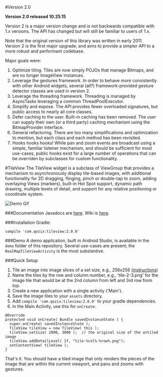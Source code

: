#Version 2.0

**Version 2.0 released 10.25.15**

Version 2 is a major version change and is not backwards compatible with 1.x versions.  The API has
changed but will still be familiar to users of 1.x.

Note that the original version of this library was written in early 2011.  Version 2 is the first
major upgrade, and aims to provide a simpler API to a more robust and performant codebase.

Major goals were:

1.  Optimize tiling.  Tiles are now simply POJOs that manage Bitmaps, and are no longer ImageView instances.
2.  Leverage the gestures framework.  In order to behave more consistently with other Android widgets, several (all?) framework-provided gesture detector classes are used in version 2.
3.  Leverage the threading framework.  Threading is managed by AsyncTasks leveraging a common ThreadPoolExecutor.
4.  Simplify and expose.  The API provides fewer overloaded signatures, but public access to nearly all core classes.
5.  Defer caching to the user.  Built-in caching has been removed.  The user can supply their own (or a third party) caching mechanism using the BitmapProvider interface.
6.  General refactoring.  There are too many simplifications and optimization to mention, but each class and each method has been revisited.
7.  Hooks hooks hooks!  While pan and zoom events are broadcast using a simple, familiar listener mechanism, and should be sufficient for most use-cases, public hooks exist for a large number of operations that can be overriden by subclasses for custom functionality.

<!--
#Version 2 Goals
X1.  Eliminate strings from detail levels
X1.  Eliminate ImageViews as Tiles
X1.  Single package
X1.  Eliminate hacked core classes
X1.  Better thread management
1.  Issues
    Xa. Disable zoom on double tap feature request - extend and override onDoubleTap (no super)
    Xb. Smooth scale to position feature request
    -c. Skipped detail level feature request
    Xd. moveMarker(x, y) overrides anchor feature request
    Xe. setScaleLimit does not work with setScaleToFit(false) bug
X1.  Allow layer insertion and scaling layer insertion
X1.  Eliminate downsample paradigm
X1.  Include a sample downsample
X1.  Remove LRU cache dependency
X1.  Use more framework-provided functionality, like GestureListener
X1.  End fling (test for change)
X1.  Make most private into protected for extensibility
X1.  Other Issues
    Xa.  when detail levels change with no downsample, there's a moment when the old one dies before the new one is done.
X1.  Don't use detail manager as intermediary anymore
X1.  BitmapDecoder to TileProvider or Adapter paradigm
X1.  Remove TileSetSelector
-1.  consider generics in the arbitrary data Object for detail levels
X1.  optimize data structures
X1.  optimize tile set comparisons
-1.  set downsample (addView imageView)?
-->











<!--
  // android.view.View
  protected void onScrollChanged( int l, int t, int oldl, int oldt );
  // com.qozix.tileview.widgets.ZoomPanLayout
  public void onScaleChanged( float scale, float previous );
  // com.qozix.tileview.widgets.ZoomPanLayout.ZoomPanListener
  public void onPanBegin( int x, int y, Origination origin );
  public void onPanUpdate( int x, int y, Origination origin );
  public void onPanEnd( int x, int y, Origination origin );
  public void onZoomBegin( float scale, float focusX, float focusY, Origination origin );
  public void onZoomUpdate( float scale, float focusX, float focusY, Origination origin );
  public void onZoomEnd( float scale, float focusX, float focusY, Origination origin );
  // com.qozix.tileview.details.DetailLevel.DetailLevelChangeListener
  public void onDetailLevelChanged( DetailLevel detailLevel );
  // android.view.GestureDetector.OnDoubleTapListener
  public boolean onSingleTapConfirmed( MotionEvent event );
  // com.qozix.TileRenderTask.TileRenderListener
  public void onRenderStart();
  public void onRenderCancelled();
  public void onRenderComplete();
  // android.view.GestureDetector.OnGestureListener
  public boolean onScroll( MotionEvent e1, MotionEvent e2, float distanceX, float distanceY );
  public boolean onDown( MotionEvent event );
  public boolean onFling( MotionEvent event1, MotionEvent event2, float velocityX, float velocityY );
  public void onLongPress( MotionEvent event );
  public void onShowPress( MotionEvent event );
  public boolean onSingleTapUp( MotionEvent event );
  // android.view.GestureDetector.OnDoubleTapListener
  public boolean onSingleTapConfirmed( MotionEvent event );
  public boolean onDoubleTap( MotionEvent event );
  public boolean onDoubleTapEvent( MotionEvent event );
  // android.view.GestureDetector.OnScaleGestureListener
  public boolean onScaleBegin( ScaleGestureDetector scaleGestureDetector );
  public void onScaleEnd( ScaleGestureDetector scaleGestureDetector );
  public boolean onScale( ScaleGestureDetector scaleGestureDetector );
  // com.qozix.tileview.view.TouchUpGestureDetectorOnTouchUpListener
  public boolean onTouchUp();
  // android.animation.ValueAnimator.AnimatorUpdateListener
  public void onAnimationUpdate( ValueAnimator valueAnimator );
  // android.animation.ValueAnimator.AnimatorListener
  public void onAnimationStart( Animator animator );
  public void onAnimationEnd( Animator animator );
  public void onAnimationCancel( Animator animator );
  public void onAnimationRepeat( Animator animator );
-->

#TileView
The TileView widget is a subclass of ViewGroup that provides a mechanism to asynchronously display tile-based images,
with additional functionality for 2D dragging, flinging, pinch or double-tap to zoom, adding overlaying Views (markers),
built-in Hot Spot support, dynamic path drawing, multiple levels of detail, and support for any relative positioning or
coordinate system.

![Demo Gif](https://cloud.githubusercontent.com/assets/701344/10254372/da002dea-6908-11e5-920c-814b09c90c80.gif)

###Documentation
Javadocs are [here](http://moagrius.github.io/TileView/index.html?com/qozix/tileview/TileView.html).
Wiki is [here](https://github.com/moagrius/TileView/wiki).

###Installation
Gradle:
```
compile 'com.qozix:tileview:2.0.0'
```

###Demo
A demo application, built in Android Studio, is available in the `demo` folder of this repository.
Several use-cases are present; the `RealMapTileViewActivity` is the most substantive.

###Quick Setup
1. Tile an image into image slices of a set size, e.g., 256x256 (<a href="https://github.com/moagrius/TileView/wiki/Creating-Tiles" target="_blank">instructions</a>)
1. Name the tiles by the row and column number, e.g., 'tile-2-3.png' for the image tile that would be
at the 2nd column from left and 3rd row from top.
1. Create a new application with a single activity ('Main').
1. Save the image tiles to your `assets` directory.
1. Add `compile 'com.qozix:tileview:2.0.0'` to your gradle dependencies.
1. In the Main Activity, use this for `onCreate`:
```
@Override
protected void onCreate( Bundle savedInstanceState ) {
  super.onCreate( savedInstanceState );
  TileView tileView = new TileView( this );
  tileView.setSize( 2000, 3000 );  // the original size of the untiled image
  tileView.addDetailLevel( 1f, "tile-%col%-%row%.png");
  setContentView( tileView );
}
```
That's it.  You should have a tiled image that only renders the pieces of the image that are
within the current viewport, and pans and zooms with gestures.


